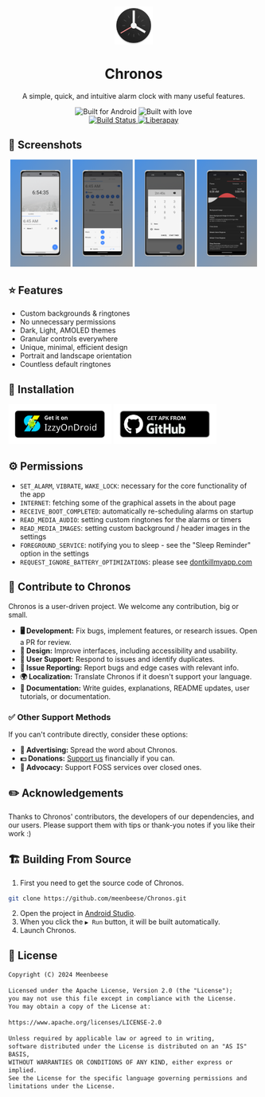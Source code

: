 <div align="center">
  <img src="./fastlane/metadata/android/en-US/images/icon.png" width="15%" alt="Chronos Logo">
  <h1>Chronos</h1>
  <p>A simple, quick, and intuitive alarm clock with many useful features.</p>
  <img src="https://forthebadge.com/images/badges/built-for-android.svg" alt="Built for Android">
  <img src="https://forthebadge.com/images/badges/built-with-love.svg" alt="Built with love">
  <br>
  <a href="https://github.com/meenbeese/Chronos/actions/workflows/android.yml">
    <img src="https://github.com/meenbeese/Chronos/actions/workflows/android.yml/badge.svg?branch=main" alt="Build Status">
  </a>
  <a href="https://liberapay.com/meenbeese/">
    <img src="https://img.shields.io/badge/liberapay-donate-yellow.svg?logo=liberapay" alt="Liberapay">
  </a>
</div>

## 🌄 Screenshots

<div align="center">
    <img src="./assets/images/home.png" alt="Home" style="width: 24%"> <img src="./assets/images/alarms.png" alt="Alarms" style="width: 24%"> <img src="./assets/images/timers.png" alt="Timers" style="width: 24%"> <img src="./assets/images/themes.png" alt="Themes" style="width: 24%">
</div>

## ⭐ Features

- Custom backgrounds & ringtones
- No unnecessary permissions
- Dark, Light, AMOLED themes
- Granular controls everywhere
- Unique, minimal, efficient design
- Portrait and landscape orientation
- Countless default ringtones

## 📲 Installation

<a href="https://apt.izzysoft.de/fdroid/index/apk/com.meenbeese.chronos"><img height="80" alt="Izzy Download" src="./assets/badges/izzy_install_badge.png"></a>
<a href="https://github.com/meenbeese/Chronos/releases/latest"><img height="80" alt="APK Download" src="./assets/badges/apk_install_badge.png"></a>

## ⚙️ Permissions

- `SET_ALARM`, `VIBRATE`, `WAKE_LOCK`: necessary for the core functionality of the app
- `INTERNET`: fetching some of the graphical assets in the about page
- `RECEIVE_BOOT_COMPLETED`: automatically re-scheduling alarms on startup
- `READ_MEDIA_AUDIO`: setting custom ringtones for the alarms or timers
- `READ_MEDIA_IMAGES`: setting custom background / header images in the settings
- `FOREGROUND_SERVICE`: notifying you to sleep - see the "Sleep Reminder" option in the settings
- `REQUEST_IGNORE_BATTERY_OPTIMIZATIONS`: please see [dontkillmyapp.com](https://dontkillmyapp.com/)

## 📝 Contribute to Chronos

Chronos is a user-driven project. We welcome any contribution, big or small.

- **🖥️ Development:** Fix bugs, implement features, or research issues. Open a PR for review.
- **🍥 Design:** Improve interfaces, including accessibility and usability.
- **🤝 User Support:** Respond to issues and identify duplicates.
- **📂 Issue Reporting:** Report bugs and edge cases with relevant info.
- **🌍 Localization:** Translate Chronos if it doesn't support your language.
- **📄 Documentation:** Write guides, explanations, README updates, user tutorials, or documentation.

### ✅ Other Support Methods

If you can't contribute directly, consider these options:

- **💈 Advertising:** Spread the word about Chronos.
- **💵 Donations:** [Support us](https://liberapay.com/meenbeese/) financially if you can.
- **📢 Advocacy:** Support FOSS services over closed ones.

## ✏️ Acknowledgements

Thanks to Chronos' contributors, the developers of our dependencies, and our users. Please support them with tips or thank-you notes if you like their work :)

## 🏗️ Building From Source

1. First you need to get the source code of Chronos.
```sh
git clone https://github.com/meenbeese/Chronos.git
```
2. Open the project in [Android Studio](https://developer.android.com/studio).
3. When you click the `▶ Run` button, it will be built automatically.
4. Launch Chronos.

## 📝 License

```
Copyright (C) 2024 Meenbeese

Licensed under the Apache License, Version 2.0 (the "License");
you may not use this file except in compliance with the License.
You may obtain a copy of the License at:

https://www.apache.org/licenses/LICENSE-2.0

Unless required by applicable law or agreed to in writing,
software distributed under the License is distributed on an "AS IS" BASIS,
WITHOUT WARRANTIES OR CONDITIONS OF ANY KIND, either express or implied.
See the License for the specific language governing permissions and limitations under the License.
```
